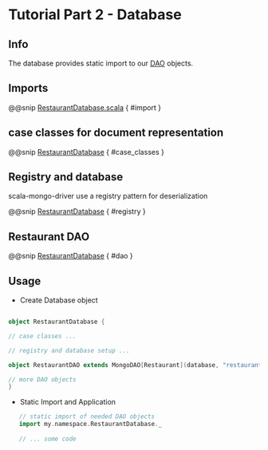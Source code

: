 # Tutorial Part 2 - Database

## Info

The database provides static import to our [DAO](https://en.wikipedia.org/wiki/Data_access_object) objects.

## Imports

@@snip [RestaurantDatabase.scala](../../../test/scala/com/sfxcode/nosql/mongo/demo/restaurant/RestaurantDemoDatabase.scala) { #import }


## case classes for document representation

@@snip [RestaurantDatabase](../../../test/scala/com/sfxcode/nosql/mongo/demo/restaurant/RestaurantDemoDatabase.scala) { #case_classes }

## Registry and database

scala-mongo-driver use a registry pattern for deserialization

@@snip [RestaurantDatabase](../../../test/scala/com/sfxcode/nosql/mongo/demo/restaurant/RestaurantDemoDatabase.scala) { #registry }

## Restaurant DAO

@@snip [RestaurantDatabase](../../../test/scala/com/sfxcode/nosql/mongo/demo/restaurant/RestaurantDemoDatabase.scala) { #dao }

## Usage
* Create Database object

```scala

object RestaurantDatabase {

// case classes ...

// registry and database setup ...

object RestaurantDAO extends MongoDAO[Restaurant](database, "restaurants")

// more DAO objects
}
```

* Static Import and Application

```scala
   // static import of needed DAO objects
   import my.namespace.RestaurantDatabase._
   
   // ... some code
   
```